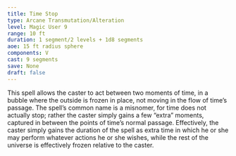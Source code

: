 ```yaml
---
title: Time Stop
type: Arcane Transmutation/Alteration
level: Magic User 9
range: 10 ft
duration: 1 segment/2 levels + 1d8 segments
aoe: 15 ft radius sphere
components: V
cast: 9 segments
save: None
draft: false
---
```


This spell allows the caster to act between two moments of time, in a bubble where the outside is frozen in place, not moving in the flow of time’s passage. The spell’s common name is a misnomer, for time does not actually stop; rather the caster simply gains a few “extra” moments, captured in between the points of time’s normal passage. Effectively, the caster simply gains the duration of the spell as extra time in which he or she may perform whatever actions he or she wishes, while the rest of the universe is effectively frozen relative to the caster.
